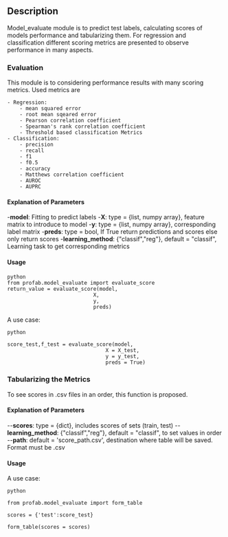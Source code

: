 ## Description

Model_evaluate module is to predict test labels, calculating scores of models performance and tabularizing them. For regression and classification different scoring metrics are presented to observe performance in many aspects.

### Evaluation

This module is to considering performance results with many scoring metrics. Used metrics are

    - Regression:
        - mean squared error
        - root mean sqeared error
        - Pearson correlation coefficient
        - Spearman's rank correlation coefficient
        - Threshold based classification Metrics
    - Classification:
        - precision
        - recall
        - f1
        - f0.5
        - accuracy
        - Matthews correlation coefficient
        - AUROC
        - AUPRC

#### Explanation of Parameters

-**model**: Fitting to predict labels
-**X**: type = {list, numpy array}, feature matrix to introduce to model
-**y**: type = {list, numpy array}, corresponding label matrix
-**preds**: type = bool, If True return predictions and scores else only return scores
-**learning_method**: {"classif","reg"}, default = "classif", Learning task to get corresponding metrics

#### Usage

```
python
from profab.model_evaluate import evaluate_score
return_value = evaluate_score(model,
                            X,
                            y,
                            preds)
```

A use case:
```
python 

score_test,f_test = evaluate_score(model,
                                X = X_test, 
                                y = y_test, 
                                preds = True)

```

### Tabularizing the Metrics

To see scores in .csv files in an order, this function is proposed.

#### Explanation of Parameters

--**scores**: type = {dict}, includes scores of sets (train, test)
--**learning_method**: {"classif","reg"}, default = "classif", to set values in order
--**path**: default = 'score_path.csv', destination where table will be saved. Format must be .csv

#### Usage

A use case:
```
python

from profab.model_evaluate import form_table

scores = {'test':score_test}

form_table(scores = scores)
```

